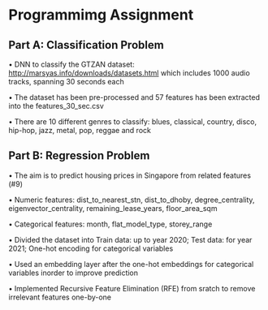 # Programmimg Assignment

## Part A: Classification Problem

• DNN to classify the GTZAN dataset: http://marsyas.info/downloads/datasets.html which includes 1000 audio tracks, spanning 30 seconds each

• The dataset has been pre-processed and 57 features has been extracted into the features_30_sec.csv

• There are 10 different genres to classify: blues, classical, country, disco, hip-hop, jazz, metal, pop, reggae and rock


## Part B: Regression Problem

• The aim is to predict housing prices in Singapore from related features (#9)

• Numeric features: dist_to_nearest_stn, dist_to_dhoby, degree_centrality, eigenvector_centrality, remaining_lease_years, floor_area_sqm

• Categorical features: month, flat_model_type, storey_range

• Divided the dataset into Train data: up to year 2020; Test data: for year 2021; One-hot encoding for categorical variables

• Used an embedding layer after the one-hot embeddings for categorical variables inorder to improve prediction

• Implemented Recursive Feature Elimination (RFE) from sratch to remove irrelevant features one-by-one

